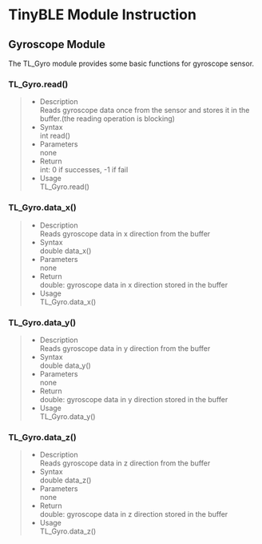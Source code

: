 ﻿# TinyBLE Module Instruction
Gyroscope Module
---
The TL_Gyro module provides some basic functions for gyroscope sensor.

### TL_Gyro.read()
> * Description\
Reads gyroscope data once from the sensor and stores it in the buffer.(the reading operation is blocking)
> * Syntax\
int read()
> * Parameters\
none
> * Return\
int: 0 if successes, -1 if fail
> * Usage\
TL_Gyro.read()

### TL_Gyro.data_x()

> * Description\
Reads gyroscope data in x direction from the buffer
> * Syntax\
double data_x()
> * Parameters\
none
> * Return\
double: gyroscope data in x direction stored in the buffer
> * Usage\
TL_Gyro.data_x()

### TL_Gyro.data_y()

> * Description\
Reads gyroscope data in y direction from the buffer
> * Syntax\
double data_y()
> * Parameters\
none
> * Return\
double: gyroscope data in y direction stored in the buffer
> * Usage\
TL_Gyro.data_y()

### TL_Gyro.data_z()

> * Description\
Reads gyroscope data in z direction from the buffer
> * Syntax\
double data_z()
> * Parameters\
none
> * Return\
double: gyroscope data in z direction stored in the buffer
> * Usage\
TL_Gyro.data_z()



